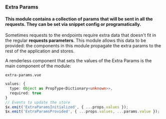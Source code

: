 
<div grid="~ cols-6 gap-4">

  <div class="col-start-1 col-span-1">
  <ModulesIndex :currentItem="1" :nextPage="18"/>
  </div>

  <div class="col-start-2 col-span-5">

### **Extra Params**

#### This module contains a collection of params that will be sent in all the requests. They can be set via snippet config or programatically.

Sometimes requests to the endpoints require extra data that doesn't fit in the regular **requests parameters**. This module allows this data to be provided: the components in this module propagate the extra params to the rest of the application and stores.

A renderless component that sets the values of the Extra Params is the main component of the module:

`extra-params.vue`
```ts {all|1-4|5-7}
values: {
  type: Object as PropType<Dictionary<unknown>>,
  required: true
}
// Events to update the store
$x.emit('ExtraParamsInitialized', { ...props.values });
$x.emit('ExtraParamsProvided', { ...props.values, ...params.value });
```

</div>
</div>
